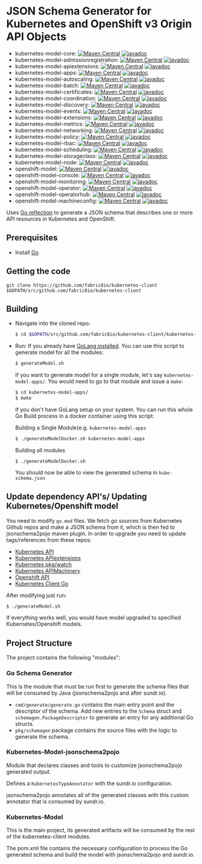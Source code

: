 # JSON Schema Generator for Kubernetes and OpenShift v3 Origin API Objects

* kubernetes-model-core: [![Maven Central](https://img.shields.io/maven-central/v/io.fabric8/kubernetes-model-core.svg?maxAge=2592000)](http://search.maven.org/#search%7Cga%7C1%7Cg%3Aio.fabric8%20a%3Akubernetes-model-core)
[![javadoc](https://javadoc.io/badge2/io.fabric8/kubernetes-model-core/javadoc.svg)](https://javadoc.io/doc/io.fabric8/kubernetes-model-core)
* kubernetes-model-admissionregistration: [![Maven Central](https://img.shields.io/maven-central/v/io.fabric8/kubernetes-model-admissionregistration.svg?maxAge=2592000)](http://search.maven.org/#search%7Cga%7C1%7Cg%3Aio.fabric8%20a%3Akubernetes-model-admissionregistration)
[![javadoc](https://javadoc.io/badge2/io.fabric8/kubernetes-model-admissionregistration/javadoc.svg)](https://javadoc.io/doc/io.fabric8/kubernetes-model-admissionregistration)
* kubernetes-model-apiextensions: [![Maven Central](https://img.shields.io/maven-central/v/io.fabric8/kubernetes-model-apiextensions.svg?maxAge=2592000)](http://search.maven.org/#search%7Cga%7C1%7Cg%3Aio.fabric8%20a%3Akubernetes-model-apiextensions)
[![javadoc](https://javadoc.io/badge2/io.fabric8/kubernetes-model-apiextensions/javadoc.svg)](https://javadoc.io/doc/io.fabric8/kubernetes-model-apiextensions)
* kubernetes-model-apps: [![Maven Central](https://img.shields.io/maven-central/v/io.fabric8/kubernetes-model-apps.svg?maxAge=2592000)](http://search.maven.org/#search%7Cga%7C1%7Cg%3Aio.fabric8%20a%3Akubernetes-model-apps)
[![javadoc](https://javadoc.io/badge2/io.fabric8/kubernetes-model-apps/javadoc.svg)](https://javadoc.io/doc/io.fabric8/kubernetes-model-apps)
* kubernetes-model-autoscaling: [![Maven Central](https://img.shields.io/maven-central/v/io.fabric8/kubernetes-model-autoscaling.svg?maxAge=2592000)](http://search.maven.org/#search%7Cga%7C1%7Cg%3Aio.fabric8%20a%3Akubernetes-model-autoscaling)
[![javadoc](https://javadoc.io/badge2/io.fabric8/kubernetes-model-autoscaling/javadoc.svg)](https://javadoc.io/doc/io.fabric8/kubernetes-model-autoscaling)
* kubernetes-model-batch: [![Maven Central](https://img.shields.io/maven-central/v/io.fabric8/kubernetes-model-batch.svg?maxAge=2592000)](http://search.maven.org/#search%7Cga%7C1%7Cg%3Aio.fabric8%20a%3Akubernetes-model-batch)
[![javadoc](https://javadoc.io/badge2/io.fabric8/kubernetes-model-batch/javadoc.svg)](https://javadoc.io/doc/io.fabric8/kubernetes-model-batch)
* kubernetes-model-certificates: [![Maven Central](https://img.shields.io/maven-central/v/io.fabric8/kubernetes-model-certificates.svg?maxAge=2592000)](http://search.maven.org/#search%7Cga%7C1%7Cg%3Aio.fabric8%20a%3Akubernetes-model-certificates)
[![javadoc](https://javadoc.io/badge2/io.fabric8/kubernetes-model-certificates/javadoc.svg)](https://javadoc.io/doc/io.fabric8/kubernetes-model-certificates)
* kubernetes-model-coordination: [![Maven Central](https://img.shields.io/maven-central/v/io.fabric8/kubernetes-model-coordination.svg?maxAge=2592000)](http://search.maven.org/#search%7Cga%7C1%7Cg%3Aio.fabric8%20a%3Akubernetes-model-coordination)
[![javadoc](https://javadoc.io/badge2/io.fabric8/kubernetes-model-coordination/javadoc.svg)](https://javadoc.io/doc/io.fabric8/kubernetes-model-coordination)
* kubernetes-model-discovery: [![Maven Central](https://img.shields.io/maven-central/v/io.fabric8/kubernetes-model-discovery.svg?maxAge=2592000)](http://search.maven.org/#search%7Cga%7C1%7Cg%3Aio.fabric8%20a%3Akubernetes-model-discovery)
[![javadoc](https://javadoc.io/badge2/io.fabric8/kubernetes-model-discovery/javadoc.svg)](https://javadoc.io/doc/io.fabric8/kubernetes-model-discovery)
* kubernetes-model-events: [![Maven Central](https://img.shields.io/maven-central/v/io.fabric8/kubernetes-model-events.svg?maxAge=2592000)](http://search.maven.org/#search%7Cga%7C1%7Cg%3Aio.fabric8%20a%3Akubernetes-model-events)
[![javadoc](https://javadoc.io/badge2/io.fabric8/kubernetes-model-events/javadoc.svg)](https://javadoc.io/doc/io.fabric8/kubernetes-model-events)
* kubernetes-model-extensions: [![Maven Central](https://img.shields.io/maven-central/v/io.fabric8/kubernetes-model-extensions.svg?maxAge=2592000)](http://search.maven.org/#search%7Cga%7C1%7Cg%3Aio.fabric8%20a%3Akubernetes-model-extensions)
[![javadoc](https://javadoc.io/badge2/io.fabric8/kubernetes-model-extensions/javadoc.svg)](https://javadoc.io/doc/io.fabric8/kubernetes-model-extensions)
* kubernetes-model-metrics: [![Maven Central](https://img.shields.io/maven-central/v/io.fabric8/kubernetes-model-metrics.svg?maxAge=2592000)](http://search.maven.org/#search%7Cga%7C1%7Cg%3Aio.fabric8%20a%3Akubernetes-model-metrics)
[![javadoc](https://javadoc.io/badge2/io.fabric8/kubernetes-model-metrics/javadoc.svg)](https://javadoc.io/doc/io.fabric8/kubernetes-model-metrics)
* kubernetes-model-networking: [![Maven Central](https://img.shields.io/maven-central/v/io.fabric8/kubernetes-model-networking.svg?maxAge=2592000)](http://search.maven.org/#search%7Cga%7C1%7Cg%3Aio.fabric8%20a%3Akubernetes-model-networking)
[![javadoc](https://javadoc.io/badge2/io.fabric8/kubernetes-model-networking/javadoc.svg)](https://javadoc.io/doc/io.fabric8/kubernetes-model-networking)
* kubernetes-model-policy: [![Maven Central](https://img.shields.io/maven-central/v/io.fabric8/kubernetes-model-policy.svg?maxAge=2592000)](http://search.maven.org/#search%7Cga%7C1%7Cg%3Aio.fabric8%20a%3Akubernetes-model-policy)
[![javadoc](https://javadoc.io/badge2/io.fabric8/kubernetes-model-policy/javadoc.svg)](https://javadoc.io/doc/io.fabric8/kubernetes-model-policy)
* kubernetes-model-rbac: [![Maven Central](https://img.shields.io/maven-central/v/io.fabric8/kubernetes-model-rbac.svg?maxAge=2592000)](http://search.maven.org/#search%7Cga%7C1%7Cg%3Aio.fabric8%20a%3Akubernetes-model-rbac)
[![javadoc](https://javadoc.io/badge2/io.fabric8/kubernetes-model-rbac/javadoc.svg)](https://javadoc.io/doc/io.fabric8/kubernetes-model-rbac)
* kubernetes-model-scheduling: [![Maven Central](https://img.shields.io/maven-central/v/io.fabric8/kubernetes-model-scheduling.svg?maxAge=2592000)](http://search.maven.org/#search%7Cga%7C1%7Cg%3Aio.fabric8%20a%3Akubernetes-model-scheduling)
[![javadoc](https://javadoc.io/badge2/io.fabric8/kubernetes-model-scheduling/javadoc.svg)](https://javadoc.io/doc/io.fabric8/kubernetes-model-scheduling)
* kubernetes-model-storageclass: [![Maven Central](https://img.shields.io/maven-central/v/io.fabric8/kubernetes-model-storageclass.svg?maxAge=2592000)](http://search.maven.org/#search%7Cga%7C1%7Cg%3Aio.fabric8%20a%3Akubernetes-model-storageclass)
[![javadoc](https://javadoc.io/badge2/io.fabric8/kubernetes-model-storageclass/javadoc.svg)](https://javadoc.io/doc/io.fabric8/kubernetes-model-storageclass)
* kubernetes-model-node: [![Maven Central](https://img.shields.io/maven-central/v/io.fabric8/kubernetes-model-node.svg?maxAge=2592000)](http://search.maven.org/#search%7Cga%7C1%7Cg%3Aio.fabric8%20a%3Akubernetes-model-node)
[![javadoc](https://javadoc.io/badge2/io.fabric8/kubernetes-model-node/javadoc.svg)](https://javadoc.io/doc/io.fabric8/kubernetes-model-node)
* openshift-model: [![Maven Central](https://img.shields.io/maven-central/v/io.fabric8/openshift-model.svg?maxAge=2592000)](http://search.maven.org/#search%7Cga%7C1%7Cg%3Aio.fabric8%20a%3Aopenshift-model)
[![javadoc](https://javadoc.io/badge2/io.fabric8/openshift-model/javadoc.svg)](https://javadoc.io/doc/io.fabric8/openshift-model)
* openshift-model-console: [![Maven Central](https://img.shields.io/maven-central/v/io.fabric8/openshift-model-console.svg?maxAge=2592000)](http://search.maven.org/#search%7Cga%7C1%7Cg%3Aio.fabric8%20a%3Aopenshift-model-console)
[![javadoc](https://javadoc.io/badge2/io.fabric8/openshift-model-console/javadoc.svg)](https://javadoc.io/doc/io.fabric8/openshift-model-console)
* openshift-model-monitoring: [![Maven Central](https://img.shields.io/maven-central/v/io.fabric8/openshift-model-monitoring.svg?maxAge=2592000)](http://search.maven.org/#search%7Cga%7C1%7Cg%3Aio.fabric8%20a%3Aopenshift-model-monitoring)
[![javadoc](https://javadoc.io/badge2/io.fabric8/openshift-model-monitoring/javadoc.svg)](https://javadoc.io/doc/io.fabric8/openshift-model-monitoring)
* openshift-model-operator: [![Maven Central](https://img.shields.io/maven-central/v/io.fabric8/openshift-model-operator.svg?maxAge=2592000)](http://search.maven.org/#search%7Cga%7C1%7Cg%3Aio.fabric8%20a%3Aopenshift-model-operator)
[![javadoc](https://javadoc.io/badge2/io.fabric8/openshift-model-operator/javadoc.svg)](https://javadoc.io/doc/io.fabric8/openshift-model-operator)
* openshift-model-operatorhub: [![Maven Central](https://img.shields.io/maven-central/v/io.fabric8/openshift-model-operatorhub.svg?maxAge=2592000)](http://search.maven.org/#search%7Cga%7C1%7Cg%3Aio.fabric8%20a%3Aopenshift-model-operatorhub)
[![javadoc](https://javadoc.io/badge2/io.fabric8/openshift-model-operatorhub/javadoc.svg)](https://javadoc.io/doc/io.fabric8/openshift-model-operatorhub)
* openshift-model-machineconfig: [![Maven Central](https://img.shields.io/maven-central/v/io.fabric8/openshift-model-machineconfig.svg?maxAge=2592000)](http://search.maven.org/#search%7Cga%7C1%7Cg%3Aio.fabric8%20a%3Aopenshift-model-machineconfig)
[![javadoc](https://javadoc.io/badge2/io.fabric8/openshift-model-machineconfig/javadoc.svg)](https://javadoc.io/doc/io.fabric8/openshift-model-machineconfig)

Uses [Go reflection](https://blog.golang.org/laws-of-reflection) to generate a JSON schema that describes one or more
API resources in Kubernetes and OpenShift.

## Prerequisites

- Install [Go](https://golang.org/doc/install)


## Getting the code

  ```
  git clone https://github.com/fabric8io/kubernetes-client $GOPATH/src/github.com/fabric8io/kubernetes-client
  ```


## Building

- Navigate into the cloned repo:

  ```bash
  $ cd $GOPATH/src/github.com/fabric8io/kubernetes-client/kubernetes-model-generator
  ```

- Run:
  If you already have [GoLang installed](https://golang.org/doc/install). You can use this script to generate model for all the modules:
  ```bash
  $ generateModel.sh
  ```
  If you want to generate model for a single module, let's say `kubernetes-model-apps/`. You would need to go to that module and issue a `make`:
  ```bash
  $ cd kubernetes-model-apps/
  $ make
  ```

  If you don't have GoLang setup on your system. You can run this whole Go Build process in a docker container using this script:

  Building a Single Module(e.g. `kubernetes-model-apps`
  ```bash
  $ ./generateModelDocker.sh kubernetes-model-apps
  ```
  Building all modules
  ```shell
  $ ./generateModelDocker.sh
  ```

  You should now be able to view the generated schema in `kube-schema.json`

## Update dependency API's/ Updating Kubernetes/Openshift model

You need to modify `go.mod` files. We fetch go sources from Kubernetes Github repos and make a
JSON schema from it, which is then fed to jsonschema2pojo maven plugin. In order to upgrade you need to update
tags/references from these repos:

- [Kubernetes API](https://github.com/kubernetes/api)
- [Kubernetes APIextensions](https://github.com/kubernetes/apiextensions-apiserver)
- [Kubernetes pkg/watch](https://github.com/kubernetes/kubernetes/tree/master/pkg/watch/json)
- [Kubernetes APIMachinery](https://github.com/kubernetes/apimachinery)
- [Openshift API](https://github.com/openshift/api)
- [Kubernetes Client Go](https://github.com/kubernetes/client-go)

After modifying just run:
```bash
$ ./generateModel.sh
```

If everything works well, you would have model upgraded to specified Kubernetes/Openshift models.

 ## Project Structure
 
 The project contains the following "modules":
 
 ### Go Schema Generator
 
 This is the module that must be run first to generate the schema files that will be consumed
 by Java (jsonschema2pojo and after sundr.io).
 
 - `cmd/generate/generate.go` contains the main entry point and the descriptor of the schema.
   Add new entries to the `Schema` struct and `schemagen.PackageDescriptor` to generate
   an entry for any additional Go structs.
 - `pkg/schemagen` package contains the source files with the logic to generate the schema.
 
 ### Kubernetes-Model-jsonschema2pojo
 
 Module that declares classes and tools to customize jsonschema2pojo generated output.
 
 Defines a `KubernetesTypeAnnotator` with the sundr.io configuration.
 
 jsonschema2pojo annotates all of the generated classes with this custom annotator
 that is consumed by sundr.io.
 
 ### Kubernetes-Model
 
 This is the main project, its generated artifacts will be consumed by the rest of the
 kubernetes-client modules.
 
 The pom.xml file contains the necessary configuration to process the Go generated
 schema and build the model with jsonschema2pojo and sundr.io.
